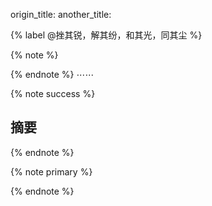 

origin_title:
another_title:

{% label @挫其锐，解其纷，和其光，同其尘 %}

{% note %}

{% endnote %}
⋯⋯

{% note success %}
## 摘要
{% endnote %}

{% note primary %}

{% endnote %}



<span class="post-meta-item-icon">
  <i class="{{ theme.busuanzi_count.total_views_icon }}"></i>
</span>
